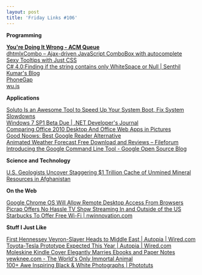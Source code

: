 ```yaml
---
layout: post
title: 'Friday Links #106'
---
```

**Programming**

[**You're Doing It Wrong - ACM Queue**](http://queue.acm.org/detail.cfm?id=1814327)   
[dhtmlxCombo – Ajax-driven JavaScript ComboBox with autocomplete ](http://www.dhtmlx.com/docs/products/dhtmlxCombo/index.shtml)   
[Sexy Tooltips with Just CSS](http://sixrevisions.com/css/css-only-tooltips/)   
[C# 4.0:Finding if the string contains only WhiteSpace or Null | Senthil Kumar's Blog](http://www.ginktage.com/?p=839)   
[PhoneGap ](http://www.phonegap.com/)   
[wu.js ](http://fitzgen.github.com/wu.js/)

**Applications**

[Soluto Is an Awesome Tool to Speed Up Your System Boot, Fix System Slowdowns ](http://lifehacker.com/5561303/soluto-is-an-awesome-tool-to-speed-up-your-system-boot-fix-system-slowdowns?utm_source=feedburner&utm_medium=feed&utm_campaign=Feed%3A+lifehacker%2Ffull+%28Lifehacker%29)   
[Windows 7 SP1 Beta Due | .NET Developer's Journal ](http://dotnet.sys-con.com/node/1429496)   
[Comparing Office 2010 Desktop And Office Web Apps in Pictures](http://lifehacker.com/5561225/comparing-office-2010-desktop-and-office-web-apps-in-pictures?utm_source=feedburner&utm_medium=feed&utm_campaign=Feed%3A+lifehacker%2Ffull+%28Lifehacker%29)   
[Good Noows: Best Google Reader Alternative](http://www.makeuseof.com/tag/good-noows-alternative-google-reader/)   
[Animated Weather Forecast Free Download and Reviews – Fileforum](http://fileforum.betanews.com/detail/Animated-Weather-Forecast/1273592048/1?utm_source=feedburner&utm_medium=feed&utm_campaign=Feed%3A+fileforum%2Ffull+%28Fileforum+-+full+feed%29)   
[Introducing the Google Command Line Tool - Google Open Source Blog](http://google-opensource.blogspot.com/2010/06/introducing-google-command-line-tool.html)

**Science and Technology**

[U.S. Geologists Uncover Staggering $1 Trillion Cache of Unmined Mineral Resources in Afghanistan](http://www.popsci.com/science/article/2010-06/us-geologists-uncover-staggering-1-trillion-cache-unmined-mineral-resources-afghanistan)

**On the Web**

[Google Chrome OS Will Allow Remote Desktop Access From Browsers ](http://lifehacker.com/5562255/google-chrome-os-will-allow-remote-desktop-access-from-browsers?utm_source=feedburner&utm_medium=feed&utm_campaign=Feed%3A+lifehacker%2Ffull+%28Lifehacker%29)   
[Picrap Offers No Hassle TV Show Streaming In and Outside of the US ](http://lifehacker.com/5562726/picrap-offers-no-hassle-tv-show-streaming-in-and-outside-of-the-us?utm_source=feedburner&utm_medium=feed&utm_campaign=Feed%3A+lifehacker%2Ffull+%28Lifehacker%29)   
[Starbucks To Offer Free Wi-Fi | nwinnovation.com](http://www.nwinnovation.com/starbucks_to_offer_free_wi_fi/s-0029183.html)

**Stuff I Just Like**

[First Hennessey Veyron-Slayer Heads to Middle East | Autopia | Wired.com](http://www.wired.com/autopia/2010/06/hennessey-venom-gt/)   
[Toyota-Tesla Prototype Expected This Year | Autopia | Wired.com](http://www.wired.com/autopia/2010/06/toyota-tesla-prototype-expected-this-year/)   
[Moleskine Kindle Cover Elegantly Marries Ebooks and Paper Notes ](http://lifehacker.com/5565038/moleskine-kindle-cover-elegantly-marries-ebooks-and-paper-notes?utm_source=feedburner&utm_medium=feed&utm_campaign=Feed%3A+lifehacker%2Ffull+%28Lifehacker%29)   
[yewknee.com - The World's Only Immortal Animal](http://www.yewknee.com/blog/12058/?utm_source=feedburner&utm_medium=feed&utm_campaign=Feed%3A+yewknee+%28yewknee.com%29)   
[100+ Awe Inspiring Black & White Photographs | Phototuts](http://photo.tutsplus.com/articles/inspiration/100-awe-inspiring-black-white-photographs/)
